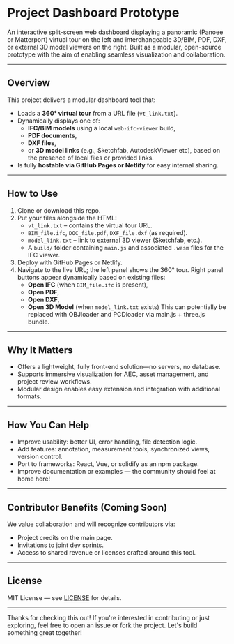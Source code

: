 #  Project Dashboard Prototype

An interactive split-screen web dashboard displaying a panoramic (Panoee or Matterport) virtual tour on the left and interchangeable 3D/BIM, PDF, DXF, or external 3D model viewers on the right. Built as a modular, open-source prototype with the aim of enabling seamless visualization and collaboration.

---

##  Overview

This project delivers a modular dashboard tool that:

- Loads a **360° virtual tour** from a URL file (`vt_link.txt`).
- Dynamically displays one of:
  - **IFC/BIM models** using a local `web-ifc-viewer` build,
  - **PDF documents**,
  - **DXF files**,
  - or **3D model links** (e.g., Sketchfab, AutodeskViewer etc),
    based on the presence of local files or provided links.
- Is fully **hostable via GitHub Pages or Netlify** for easy internal sharing.

---

##  How to Use

1. Clone or download this repo.
2. Put your files alongside the HTML:
   - `vt_link.txt` – contains the virtual tour URL.
   - `BIM_file.ifc`, `DOC_file.pdf`, `DXF_file.dxf` (as required).
   - `model_link.txt` – link to external 3D viewer (Sketchfab, etc.).
   - A `build/` folder containing `main.js` and associated `.wasm` files for the IFC viewer.
3. Deploy with GitHub Pages or Netlify.
4. Navigate to the live URL; the left panel shows the 360° tour. Right panel buttons appear dynamically based on existing files:
   - **Open IFC** (when `BIM_file.ifc` is present),
   - **Open PDF**,
   - **Open DXF**,
   - **Open 3D Model** (when `model_link.txt` exists) This can potentially be replaced with OBJloader and PCDloader via main.js + three.js bundle.

---

##  Why It Matters

- Offers a lightweight, fully front-end solution—no servers, no database.
- Supports immersive visualization for AEC, asset management, and project review workflows.
- Modular design enables easy extension and integration with additional formats.

---

##  How You Can Help

- Improve usability: better UI, error handling, file detection logic.
- Add features: annotation, measurement tools, synchronized views, version control.
- Port to frameworks: React, Vue, or solidify as an npm package.
- Improve documentation or examples — the community should feel at home here!

---

##  Contributor Benefits (Coming Soon)

We value collaboration and will recognize contributors via:
- Project credits on the main page.
- Invitations to joint dev sprints.
- Access to shared revenue or licenses crafted around this tool.

---

##  License

MIT License — see [LICENSE](LICENSE) for details.

---

Thanks for checking this out! If you're interested in contributing or just exploring, feel free to open an issue or fork the project. Let's build something great together!
